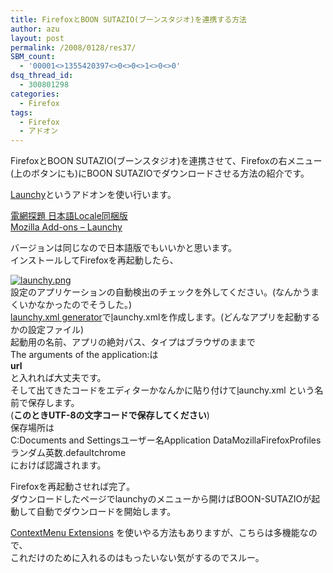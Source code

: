 ```yaml
---
title: FirefoxとBOON SUTAZIO(ブーンスタジオ)を連携する方法
author: azu
layout: post
permalink: /2008/0128/res37/
SBM_count:
  - '00001<>1355420397<>0<>0<>1<>0<>0'
dsq_thread_id:
  - 300801298
categories:
  - Firefox
tags:
  - Firefox
  - アドオン
---
```

<p>FirefoxとBOON SUTAZIO(ブーンスタジオ)を連携させて、Firefoxの右メニュー<br />
(上のボタンにも)にBOON SUTAZIOでダウンロードさせる方法の紹介です。</p>
<p><a href="https://addons.mozilla.org/ja/firefox/addon/81/" class="no">Launchy</a>というアドオンを使い行います。</p>
<p><a href="http://mozilla.seesaa.net/article/2085037.html">電網探題 日本語Locale同梱版</a><br />
<a href="https://addons.mozilla.org/ja/firefox/addon/81/" class="no">Mozilla Add-ons &#8211; Launchy</a></p>
<p>バージョンは同じなので日本語版でもいいかと思います。<br />
インストールしてFirefoxを再起動したら、</p>
<p><a href="https://efcl.info/wp-content/uploads/2008/01/launchy.png" title="launchy.png"><img src="https://efcl.info/wp-content/uploads/2008/01/launchy.thumbnail.png" alt="launchy.png" /></a><br />
設定のアプリケーションの自動検出のチェックを外してください。(なんかうまくいかなかったのでそうした。)<br />
<a href="http://gemal.dk/mozilla/launchy-xmlfile.html">launchy.xml generator</a>で<a href="https://efcl.info/wp-content/uploads/2008/01/launchy.xml" title="launchy.xml">l</a>aunchy.xmlを作成します。(どんなアプリを起動するかの設定ファイル)<br />
起動用の名前、アプリの絶対パス、タイプはブラウザのままで<br />
The arguments of the application:は<strong><br />
url</strong><br />
と入れれば大丈夫です。<br />
そして出てきたコードをエディターかなんかに貼り付けて<a href="https://efcl.info/wp-content/uploads/2008/01/launchy.xml" title="launchy.xml">l</a>aunchy.xml という名前で保存します。<br />
(<strong>このときUTF-8の文字コードで保存してください</strong>)<br />
保存場所は<br />
C:Documents and Settings<span class="keyword">ユーザー</span>名Application Data<span class="keyword">Mozilla</span><span class="keyword">Firefox</span>Profilesランダム英数.defaultchrome<br />
におけば認識されます。</p>
<p>Firefoxを再起動させれば完了。<br />
ダウンロードしたページでlaunchyのメニューから開けばBOON-SUTAZIOが起動して自動でダウンロードを開始します。<a href="http://piro.sakura.ne.jp/xul/ctxextensions/"></a></p>
<p><a href="http://piro.sakura.ne.jp/xul/ctxextensions/">ContextMenu Extensions</a> を使いやる方法もありますが、こちらは多機能なので、<br />
これだけのために入れるのはもったいない気がするのでスルー。</p>
